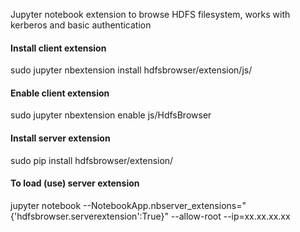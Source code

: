 Jupyter notebook extension to browse HDFS filesystem, works with kerberos and basic authentication

#### Install client extension

sudo jupyter nbextension install hdfsbrowser/extension/js/

#### Enable client extension

sudo jupyter nbextension enable js/HdfsBrowser

#### Install server extension

sudo pip install hdfsbrowser/extension/

#### To load (use) server extension

jupyter notebook --NotebookApp.nbserver_extensions="{'hdfsbrowser.serverextension':True}" --allow-root --ip=xx.xx.xx.xx
